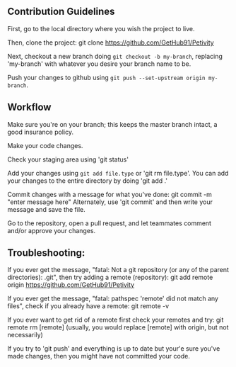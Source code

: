 ## Contribution Guidelines

First, go to the local directory where you wish the project to live.

Then, clone the project: 
git clone https://github.com/GetHub91/Petivity

Next, checkout a new branch doing `git checkout -b my-branch`, replacing 'my-branch' with whatever you desire your branch name to be.

Push your changes to github using `git push --set-upstream origin my-branch`.


Workflow
---------

Make sure you're on your branch; this keeps the master branch intact, a good insurance policy.

Make your code changes.

Check your staging area using 'git status'

Add your changes using `git add file.type` or 'git rm file.type'. 
You can add your changes to the entire directory by doing 'git add .'

Commit changes with a message for what you've done: 
git commit -m "enter message here"
Alternately, use 'git commit' and then write your message and save the file.

Go to the repository, open a pull request, and let teammates comment and/or approve your changes.


Troubleshooting:
----------------

If you ever get the message, "fatal: Not a git repository (or any of the parent directories): .git", then try adding a remote (repository):
git add remote origin https://github.com/GetHub91/Petivity

If you ever get the message, "fatal: pathspec 'remote' did not match any files", check if you already have a remote: 
git remote -v

If you ever want to get rid of a remote first check your remotes and try:
git remote rm [remote]
(usually, you would replace [remote] with origin, but not necessarily)

If you try to 'git push' and everything is up to date but your'e sure you've made changes, then you might have not committed your code.
